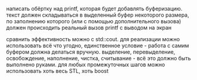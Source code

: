 написать обёртку над printf, которая будет добавлять буферизацию. текст должен складываться в выделенный буфер некоторого размера, по заполнению которого (или с помощью дополнительного вызова) должен происходить реальный вызов printf с выводом на экран

сравнить эффективность можно с std::cout. для реализации можно использовать всё что угодно, единственное условие - работа с самим буфером должна делаться вручную. выделение, перевыделение, освобождение, наполнение, чистка, считывание - всё это должно быть выполнено руками. для любых промежуточных шагов можно использовать хоть весь STL, хоть boost

